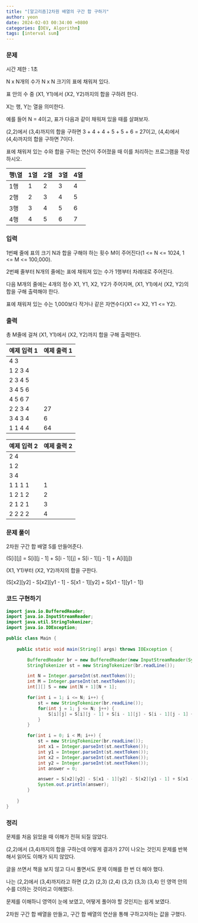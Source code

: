 ```yaml
---
title: "[알고리즘]2차원 배열의 구간 합 구하기"
author: yeon
date: 2024-02-03 00:34:00 +0800
categories: [DEV, Algorithm]
tags: [interval sum]
---
```


### 문제

시간 제한 : 1초

N x N개의 수가 N x N 크기의 표에 채워져 있다.   

표 안의 수 중 (X1, Y1)에서 (X2, Y2)까지의 합을 구하려 한다.   

X는 행, Y는 열을 의미한다.   

예를 들어 N = 4이고, 표가 다음과 같이 채워져 있을 때를 살펴보자.   

(2,2)에서 (3,4)까지의 합을 구하면 3 + 4 + 4 + 5 + 5 + 6 = 27이고, (4,4)에서 (4,4)까지의 합을 구하면 7이다.   

표에 채워져 있는 수와 합을 구하는 연산이 주어졌을 때 이를 처리하는 프로그램을 작성하시오.


| 행\열 | 1열 | 2열 | 3열 | 4열 |
| --- | --- | --- | --- | --- |
| 1행 | 1 | 2 | 3 | 4 |
| 2행 | 2 | 3 | 4 | 5 |
| 3행 | 3 | 4 | 5 | 6 |
| 4행 | 4 | 5 | 6 | 7 |

### 입력

1번째 줄에 표의 크기 N과 합을 구해야 하는 횟수 M이 주어진다(1 <= N <= 1024, 1 <= M <= 100,000).   

2번째 줄부터 N개의 줄에는 표에 채워져 있는 수가 1행부터 차례대로 주어진다.   

다음 M개의 줄에는 4개의 정수 X1, Y1, X2, Y2가 주어지며, (X1, Y1)에서 (X2, Y2)의 합을 구해 출력해야 한다.   

표에 채워져 있는 수는 1,000보다 작거나 같은 자연수다(X1 <= X2, Y1 <= Y2).   

### 출력

총 M줄에 걸쳐 (X1, Y1)에서 (X2, Y2)까지 합을 구해 출력한다.   

| 예제 입력 1 | 예제 출력 1 |
| --- | --- |
| 4 3 |
| 1 2 3 4 |
| 2 3 4 5 |
| 3 4 5 6 |
| 4 5 6 7 |
| 2 2 3 4 | 27 |
| 3 4 3 4 | 6 |
| 1 1 4 4 | 64 |

| 예제 입력 2 | 예제 출력 2 |
| --- | --- |
| 2 4 |
| 1 2 |
| 3 4 |
| 1 1 1 1 | 1 |
| 1 2 1 2 | 2 |
| 2 1 2 1 | 3 |
| 2 2 2 2 | 4 |

### 문제 풀이

2차원 구간 합 배열 S를 만들어준다.   

(S[i][j] = S[i][j - 1] + S[i - 1][j] + S[i - 1][j - 1] + A[i][j])   

(X1, Y1)부터 (X2, Y2)까지의 합을 구한다.   

(S[x2][y2] - S[x2][y1 - 1] - S[x1 - 1][y2] + S[x1 - 1][y1 - 1])   


### 코드 구현하기

```java
import java.io.BufferedReader;
import java.io.InputStreamReader;
import java.util.StringTokenizer;
import java.io.IOException;

public class Main {
    
    public static void main(String[] args) throws IOException {

        BufferedReader br = new BufferedReader(new InputStreamReader(System.in));
        StringTokenizer st = new StringTokenizer(br.readLine());

        int N = Integer.parseInt(st.nextToken());
        int M = Integer.parseInt(st.nextToken());
        int[][] S = new int[N + 1][N + 1];

        for(int i = 1; i <= N; i++) {
            st = new StringTokenizer(br.readLine());
            for(int j = 1; j <= N; j++) {
                S[i][j] = S[i][j - 1] + S[i - 1][j] - S[i - 1][j - 1] + Integer.parseInt(st.nextToken());
            }
        }

        for(int i = 0; i < M; i++) {
            st = new StringTokenizer(br.readLine());
            int x1 = Integer.parseInt(st.nextToken());
            int y1 = Integer.parseInt(st.nextToken());
            int x2 = Integer.parseInt(st.nextToken());
            int y2 = Integer.parseInt(st.nextToken());
            int answer = 0;

            answer = S[x2][y2] - S[x1 - 1][y2] - S[x2][y1 - 1] + S[x1 - 1][y1 - 1];
            System.out.println(answer);            
        }
        
    }
}
```

### 정리

문제를 처음 읽었을 때 이해가 전혀 되질 않았다.   

(2,2)에서 (3,4)까지의 합을 구하는데 어떻게 결과가 27이 나오는 것인지 문제를 반복해서 읽어도 이해가 되지 않았다.   

글을 쓰면서 책을 보지 않고 다시 풀면서도 문제 이해를 한 번 더 해야 했다.   

나는 (2,2)에서 (3,4)까지라고 하면 (2,2) (2,3) (2,4) (3,2) (3,3) (3,4) 인 영역 안의 수를 더하는 것이라고 이해했다.   

문제를 이해하니 영역이 눈에 보였고, 어떻게 풀어야 할 것인지는 쉽게 보였다.   

2차원 구간 합 배열을 만들고, 구간 합 배열의 연산을 통해 구하고자하는 값을 구했다.   